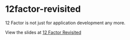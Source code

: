 # 12factor-revisited
12 Factor is not just for application development any more.

View the slides at [12 Factor Revisited](https://aetherical.github.io/12factor-revisited/#/)
